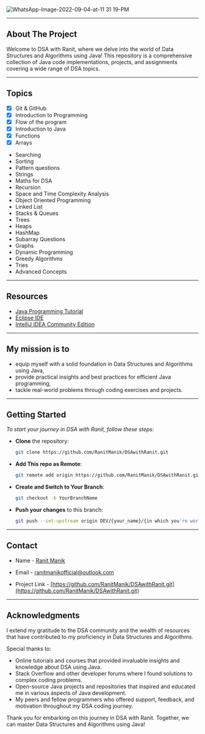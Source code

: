 <a name="readme-top"></a>



![WhatsApp-Image-2022-09-04-at-11 31 19-PM](https://github.com/RanitManik/DSAwithRanit/assets/138437760/729510b5-16c7-446d-9aa3-33402e385303)

---

## About The Project

Welcome to DSA with Ranit, where we delve into the world of Data Structures and Algorithms using Java! This repository is a comprehensive collection of Java code implementations, projects, and assignments covering a wide range of DSA topics.

---

## Topics

- [x] Git & GitHub
- [x] Introduction to Programming
- [x] Flow of the program
- [x] Introduction to Java
- [x] Functions
- [x] Arrays
- Searching
- Sorting
- Pattern questions
- Strings
- Maths for DSA
- Recursion
- Space and Time Complexity Analysis
- Object Oriented Programming
- Linked List
- Stacks & Queues
- Trees
- Heaps
- HashMap
- Subarray Questions
- Graphs
- Dynamic Programming
- Greedy Algorithms
- Tries
- Advanced Concepts

---

## Resources

* [Java Programming Tutorial](https://youtube.com/playlist?list=PL9gnSGHSqcnr_DxHsP7AW9ftq0AtAyYqJ&si=vqJ3knXgQfLjig82)
* [Eclipse IDE](https://www.eclipse.org/downloads/)
* [IntelliJ IDEA Community Edition](https://www.jetbrains.com/idea/download/)

---

## My mission is to

- equip myself with a solid foundation in Data Structures and Algorithms using Java,
- provide practical insights and best practices for efficient Java programming,
- tackle real-world problems through coding exercises and projects.

---

## Getting Started

_To start your journey in DSA with Ranit, follow these steps:_

 - **Clone** the repository:

   ```bash
   git clone https://github.com/RanitManik/DSAwithRanit.git
   ```

- **Add This repo as Remote**:

   ```bash
   git remote add origin https://github.com/RanitManik/DSAwithRanit.git
   ```

- **Create and Switch to Your Branch**:

   ```bash
   git checkout -b YourBranchName
   ```

- **Push your changes** to this branch:

   ```bash
   git push --set-upstream origin DEV/{your_name}/{in which you're working on}
   ```

<!-- CONTACT -->

---

## Contact

- Name - [Ranit Manik](https://github.com/RanitManik)

- Email - ranitmanikofficial@outlook.com

- Project Link - [https://github.com/RanitManik/DSAwithRanit.git](https://github.com/RanitManik/DSAwithRanit.git)

---

## Acknowledgments

I extend my gratitude to the DSA community and the wealth of resources that have contributed to my proficiency in Data Structures and Algorithms.

Special thanks to:

- Online tutorials and courses that provided invaluable insights and knowledge about DSA using Java.
- Stack Overflow and other developer forums where I found solutions to complex coding problems.
- Open-source Java projects and repositories that inspired and educated me in various aspects of Java development.
- My peers and fellow programmers who offered support, feedback, and motivation throughout my DSA coding journey.

Thank you for embarking on this journey in DSA with Ranit. Together, we can master Data Structures and Algorithms using Java!


